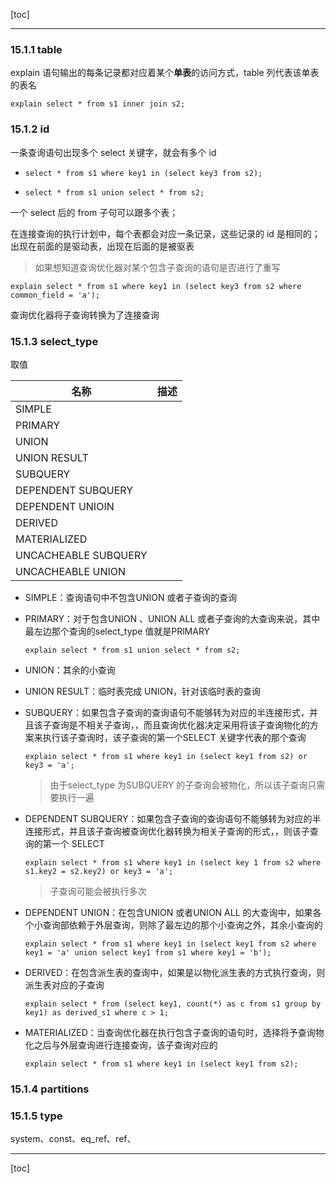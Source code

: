 [toc]

------

### 15.1.1 table

explain 语句输出的每条记录都对应着某个**单表**的访问方式，table 列代表该单表的表名

```mysql
explain select * from s1 inner join s2;
```

### 15.1.2 id

一条查询语句出现多个 select 关键字，就会有多个 id

+ ```mysql
  select * from s1 where key1 in (select key3 from s2);
  ```

+ ```mysql
  select * from s1 union select * from s2;
  ```

一个 select 后的 from 子句可以跟多个表；

在连接查询的执行计划中，每个表都会对应一条记录，这些记录的 id 是相同的；出现在前面的是驱动表，出现在后面的是被驱表

> 如果想知道查询优化器对某个包含子查询的语句是否进行了重写

```mysql
explain select * from s1 where key1 in (select key3 from s2 where common_field = 'a');
```

查询优化器将子查询转换为了连接查询

### 15.1.3 select_type

取值

| 名称                 | 描述 |
| -------------------- | ---- |
| SIMPLE               |      |
| PRIMARY              |      |
| UNION                |      |
| UNION RESULT         |      |
| SUBQUERY             |      |
| DEPENDENT SUBQUERY   |      |
| DEPENDENT UNIOIN     |      |
| DERIVED              |      |
| MATERIALIZED         |      |
| UNCACHEABLE SUBQUERY |      |
| UNCACHEABLE UNION    |      |

+ SIMPLE：查询语句中不包含UNION 或者子查询的查询

+ PRIMARY：对于包含UNION 、UNION ALL 或者子查询的大查询来说，其中最左边那个查询的select_type 值就是PRlMARY

  ```
  explain select * from s1 union select * from s2;
  ```

+ UNION：其余的小查询

+ UNION RESULT：临时表完成 UNION，针对该临时表的查询

+ SUBQUERY：如果包含子查询的查询语句不能够转为对应的半连接形式，并且该子查询是不相关子查询，，而且查询优化器决定采用将该子查询物化的方案来执行该子查询时，该子查询的第一个SELECT 关键字代表的那个查询

  ```
  explain select * from s1 where key1 in (select key1 from s2) or key3 = 'a';
  ```

  > 由于select_type 为SUBQUERY 的子查询会被物化，所以该子查询只需要执行一遍

+ DEPENDENT SUBQUERY：如果包含子查询的查询语句不能够转为对应的半连接形式，并且该子查询被查询优化器转换为相关子查询的形式，，则该子查询的第一个 SELECT 

  ```
  explain select * from s1 where key1 in (select key 1 from s2 where s1.key2 = s2.key2) or key3 = 'a';
  ```

  > 子查询可能会被执行多次

+ DEPENDENT UNION：在包含UNION 或者UNION ALL 的大查询中，如果各个小查询部依赖于外层查询，则除了最左边的那个小查询之外，其余小查询的

  ```mysql
  explain select * from s1 where key1 in (select key1 from s2 where key1 = 'a' union select key1 from s1 where key1 = 'b');
  ```

+ DERIVED：在包含派生表的查询中，如果是以物化派生表的方式执行查询，则派生表对应的子查询

  ```
  explain select * from (select key1, count(*) as c from s1 group by key1) as derived_s1 where c > 1;
  ```

+ MATERIALIZED：当查询优化器在执行包含子查询的语句时，选择将予查询物化之后与外层查询进行连接查询，该子查询对应的

  ```
  explain select * from s1 where key1 in (select key1 from s2);
  ```

### 15.1.4 partitions

### 15.1.5 type

system、const、eq_ref、ref、

------

[toc]